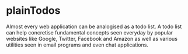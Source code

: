 # plainTodos

Almost every web application can be analogised as a todo list. A todo list
can help concretise fundamental concepts seen everyday by popular websites like
Google, Twitter, Facebook and Amazon as well as various utilities seen in
email programs and even chat applications.